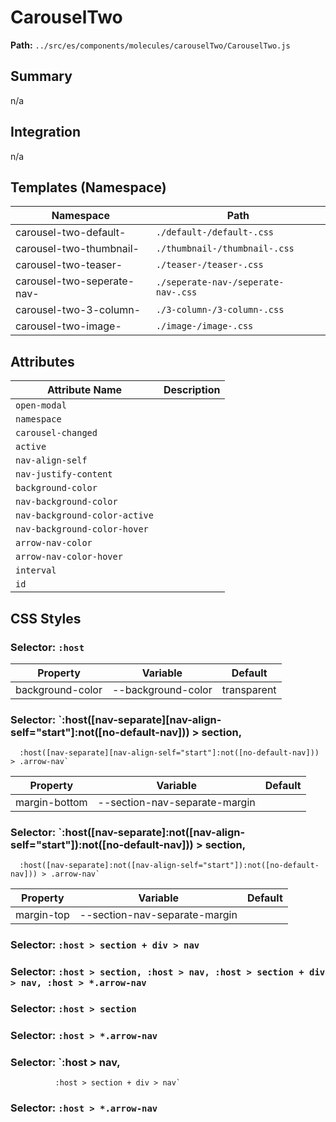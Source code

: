 # CarouselTwo

**Path:** `../src/es/components/molecules/carouselTwo/CarouselTwo.js`

## Summary

n/a

## Integration

n/a

## Templates (Namespace)

| Namespace | Path |
|------|------|
| carousel-two-default- | `./default-/default-.css` |
| carousel-two-thumbnail- | `./thumbnail-/thumbnail-.css` |
| carousel-two-teaser- | `./teaser-/teaser-.css` |
| carousel-two-seperate-nav- | `./seperate-nav-/seperate-nav-.css` |
| carousel-two-3-column- | `./3-column-/3-column-.css` |
| carousel-two-image- | `./image-/image-.css` |

## Attributes

| Attribute Name | Description |
|----------------|-------------|
| `open-modal` |  |
| `namespace` |  |
| `carousel-changed` |  |
| `active` |  |
| `nav-align-self` |  |
| `nav-justify-content` |  |
| `background-color` |  |
| `nav-background-color` |  |
| `nav-background-color-active` |  |
| `nav-background-color-hover` |  |
| `arrow-nav-color` |  |
| `arrow-nav-color-hover` |  |
| `interval` |  |
| `id` |  |

## CSS Styles

### Selector: `:host`

| Property | Variable | Default |
|----------|----------|----------|
| background-color | --background-color | transparent |

### Selector: `:host([nav-separate][nav-align-self="start"]:not([no-default-nav])) > section,
      :host([nav-separate][nav-align-self="start"]:not([no-default-nav])) > .arrow-nav`

| Property | Variable | Default |
|----------|----------|----------|
| margin-bottom | --section-nav-separate-margin |  |

### Selector: `:host([nav-separate]:not([nav-align-self="start"]):not([no-default-nav])) > section,
      :host([nav-separate]:not([nav-align-self="start"]):not([no-default-nav])) > .arrow-nav`

| Property | Variable | Default |
|----------|----------|----------|
| margin-top | --section-nav-separate-margin |  |

### Selector: `:host > section + div > nav`


### Selector: `:host > section, :host > nav, :host > section + div > nav, :host > *.arrow-nav`


### Selector: `:host > section`


### Selector: `:host > *.arrow-nav`


### Selector: `:host > nav,
              :host > section + div > nav`


### Selector: `:host > *.arrow-nav`


